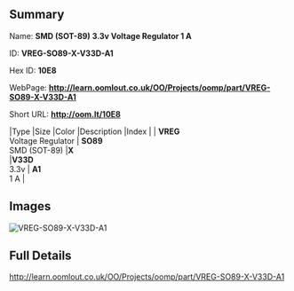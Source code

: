 

## Summary
 
Name: __SMD (SOT-89) 3.3v Voltage Regulator 1 A__

ID: __VREG-SO89-X-V33D-A1__

Hex ID: __10E8__

WebPage: __http://learn.oomlout.co.uk/OO/Projects/oomp/part/VREG-SO89-X-V33D-A1__

Short URL: __http://oom.lt/10E8__


|Type   |Size   |Color   |Description   |Index   |
| __VREG__ <br>Voltage Regulator  | __SO89__<br>SMD (SOT-89)   |__X__<br>    |__V33D__<br>3.3v    | __A1__<br> 1 A |


## Images
![VREG-SO89-X-V33D-A1](http://oomlout.com/oomp-gen/parts/VREG-SO89-X-V33D-A1/VREG-SO89-X-V33D-A1_420.jpg)

## Full Details

 http://learn.oomlout.co.uk/OO/Projects/oomp/part/VREG-SO89-X-V33D-A1


